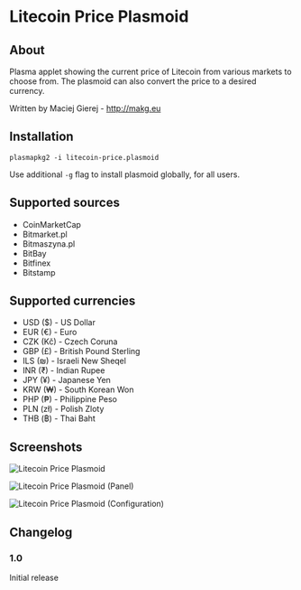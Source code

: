 # Litecoin Price Plasmoid

## About
Plasma applet showing the current price of Litecoin from various markets to choose from. The plasmoid can also convert the price to a desired currency.

Written by Maciej Gierej - http://makg.eu

## Installation
```
plasmapkg2 -i litecoin-price.plasmoid
```

Use additional `-g` flag to install plasmoid globally, for all users.

## Supported sources
- CoinMarketCap
- Bitmarket.pl
- Bitmaszyna.pl
- BitBay
- Bitfinex
- Bitstamp

## Supported currencies
- USD ($) - US Dollar
- EUR (€) - Euro
- CZK (Kč) - Czech Coruna
- GBP (£) - British Pound Sterling
- ILS (₪) - Israeli New Sheqel
- INR (₹) - Indian Rupee
- JPY (¥) - Japanese Yen
- KRW (₩) - South Korean Won
- PHP (₱) - Philippine Peso
- PLN (zł) - Polish Zloty
- THB (฿) - Thai Baht

## Screenshots
![Litecoin Price Plasmoid](https://raw.githubusercontent.com/MakG10/plasma-applet-litecoin-price/master/litecoin-price-plasmoid.png)

![Litecoin Price Plasmoid (Panel)](https://raw.githubusercontent.com/MakG10/plasma-applet-litecoin-price/master/litecoin-price-panel.png)

![Litecoin Price Plasmoid (Configuration)](https://raw.githubusercontent.com/MakG10/plasma-applet-litecoin-price/master/litecoin-price-config.png)

## Changelog

### 1.0
Initial release
